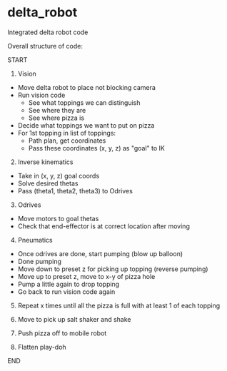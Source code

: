 # delta_robot
Integrated delta robot code

Overall structure of code:

START
1) Vision
  - Move delta robot to place not blocking camera
  - Run vision code
    - See what toppings we can distinguish
    - See where they are
    - See where pizza is
  - Decide what toppings we want to put on pizza
  - For 1st topping in list of toppings:
    - Path plan, get coordinates
    - Pass these coordinates (x, y, z) as "goal" to IK

2) Inverse kinematics
  - Take in (x, y, z) goal coords
  - Solve desired thetas
  - Pass (theta1, theta2, theta3) to Odrives

3) Odrives
  - Move motors to goal thetas
  - Check that end-effector is at correct location after moving
 
4) Pneumatics
  - Once odrives are done, start pumping (blow up balloon)
  - Done pumping
  - Move down to preset z for picking up topping (reverse pumping)
  - Move up to preset z, move to x-y of pizza hole
  - Pump a little again to drop topping
  - Go back to run vision code again
  
5) Repeat x times until all the pizza is full with at least 1 of each topping

6) Move to pick up salt shaker and shake

7) Push pizza off to mobile robot

8) Flatten play-doh

END
